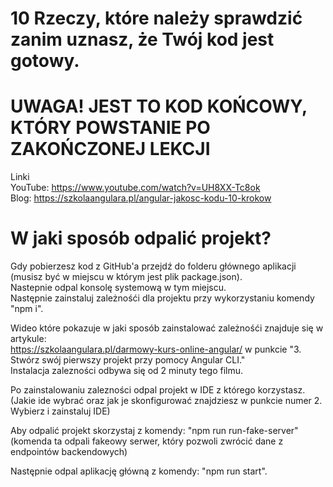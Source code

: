 # 10 Rzeczy, które należy sprawdzić zanim uznasz, że Twój kod jest gotowy.

# UWAGA! JEST TO KOD KOŃCOWY, KTÓRY POWSTANIE PO ZAKOŃCZONEJ LEKCJI

Linki <br />
YouTube: https://www.youtube.com/watch?v=UH8XX-Tc8ok <br />
Blog: https://szkolaangulara.pl/angular-jakosc-kodu-10-krokow <br />

# W jaki sposób odpalić projekt?

Gdy pobierzesz kod z GitHub'a przejdź do folderu głównego aplikacji (musisz być w miejscu w którym jest plik package.json). <br />
Nastepnie odpal konsolę systemową w tym miejscu.<br />
Następnie zainstaluj zależnośći dla projektu przy wykorzystaniu komendy "npm i".<br />

Wideo które pokazuje w jaki sposób zainstalować zależnośći znajduje się w artykule:<br />
https://szkolaangulara.pl/darmowy-kurs-online-angular/ w punkcie "3. Stwórz swój pierwszy projekt przy pomocy Angular CLI."<br />
Instalacja zalezności odbywa się od 2 minuty tego filmu.<br />

Po zainstalowaniu zalezności odpal projekt w IDE z którego korzystasz. <br />
(Jakie ide wybrać oraz jak je skonfigurować znajdziesz w punkcie numer 2. Wybierz i zainstaluj IDE) <br />

Aby odpalić projekt skorzystaj z komendy: "npm run run-fake-server" (komenda ta odpali fakeowy serwer, który pozwoli zwrócić dane z endpointów backendowych)<br />

Następnie odpal aplikację główną z komendy: "npm run start".






